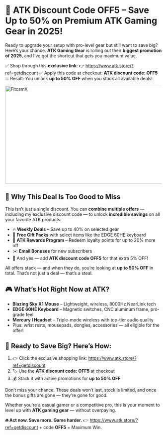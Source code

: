 <h1>🎯 <strong>ATK Discount Code OFF5</strong> – Save Up to <strong>50%</strong> on Premium <strong>ATK Gaming Gear</strong> in 2025!</h1>
<p>Ready to upgrade your setup with pro-level gear but still want to save big? Here’s your chance. <strong>ATK Gaming Gear</strong> is rolling out their <strong>biggest promotion of 2025</strong>, and I’ve got the shortcut that gets you maximum value.</p>
<p>✅ Shop through this <strong>exclusive link</strong>: 👉 <a href="https://www.atk.store/?ref=getdiscount" target="_blank">https://www.atk.store/?ref=getdiscount</a> ✅ Apply this code at checkout: <strong>ATK discount code: OFF5</strong> 💥 Result: You unlock <strong>up to 50% OFF</strong> when you stack all available deals!</p>
<a href="https://www.youtube.com/watch?v=7EQnT-u1uUE" target="_blank">
    <img src="https://img.youtube.com/vi/7EQnT-u1uUE/maxresdefault.jpg" alt="FitcamX" width="560" height="315">
</a>
<h2>💸 Why This Deal Is Too Good to Miss</h2>
<p>This isn’t just a single discount. You can <strong>combine multiple offers</strong> — including my exclusive discount code — to unlock <strong>incredible savings</strong> on all your favorite ATK products:</p>
<ul>
<li>🔥 <strong>Weekly Deals</strong> – Save up to 40% on selected gear</li>
<li>🎁 <strong>Free Gift Packs</strong> with select items like the EDGE 60HE keyboard</li>
<li>🏅 <strong>ATK Rewards Program</strong> – Redeem loyalty points for up to 20% more off</li>
<li>✉️ <strong>Email Bonuses</strong> for new subscribers</li>
<li>🎯 And yes — add <strong>ATK discount code OFF5</strong> for that extra 5% OFF!</li>
</ul>
<p>All offers stack — and when they do, you’re looking at <strong>up to 50% OFF</strong> in total. That’s not just a deal — that’s a steal.</p>
<h2>🎮 What’s Hot Right Now at ATK?</h2>
<ul>
<li><strong>Blazing Sky X1 Mouse</strong> – Lightweight, wireless, 8000Hz NearLink tech</li>
<li><strong>EDGE 60HE Keyboard</strong> – Magnetic switches, CNC aluminum frame, pro-grade feel</li>
<li><strong>Mercury I Headset</strong> – Triple-mode wireless with top-tier audio quality</li>
<li>Plus: wrist rests, mousepads, dongles, accessories — all eligible for the offer!</li>
</ul>
<h2>🛒 Ready to Save Big? Here’s How:</h2>
<ol>
<li>👉 Click the exclusive shopping link: <a href="https://www.atk.store/?ref=getdiscount" target="_blank">https://www.atk.store/?ref=getdiscount</a></li>
<li>🏷️ Use the <strong>ATK discount code: OFF5</strong> at checkout</li>
<li>💰 Stack it with active promotions for <strong>up to 50% OFF</strong></li>
</ol>
<p>Don’t miss your chance. These deals won’t last, stock is limited, and once the bonus gifts are gone — they’re gone for good.</p>
<p>Whether you're a casual gamer or a competitive pro, this is your moment to level up with <strong>ATK gaming gear</strong> — without overpaying.</p>
<p><strong>🔥 Act now. Save more. Game harder.</strong> 👉 <a href="https://www.atk.store/?ref=getdiscount" target="_blank">https://www.atk.store/?ref=getdiscount</a> + code <strong>OFF5</strong> = Maximum Win.</p>
</body>
</html>
